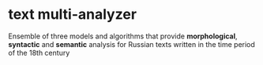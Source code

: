 # text multi-analyzer

Ensemble of three models and algorithms that provide **morphological**, **syntactic** and **semantic** analysis for
Russian texts written in the time period of the 18th century
